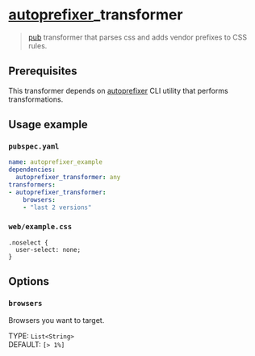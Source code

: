 # [autoprefixer](https://github.com/postcss/autoprefixer)_transformer 

> [pub](https://pub.dartlang.org/) transformer that parses css and
> adds vendor prefixes to CSS rules.

## Prerequisites

This transformer depends on
[autoprefixer](https://github.com/postcss/autoprefixer) CLI utility
that performs transformations.

## Usage example

### `pubspec.yaml`

```yaml
name: autoprefixer_example
dependencies:
  autoprefixer_transformer: any
transformers:
- autoprefixer_transformer:
    browsers:
    - "last 2 versions"
```

### `web/example.css`

```
.noselect {
  user-select: none;
}
```

## Options

### `browsers`

Browsers you want to target.

TYPE: `List<String>`  
DEFAULT: `[> 1%]`
